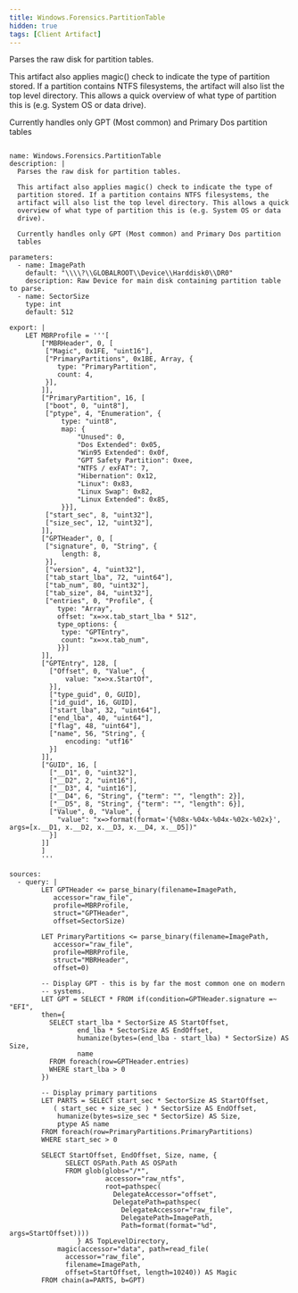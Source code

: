 ```yaml
---
title: Windows.Forensics.PartitionTable
hidden: true
tags: [Client Artifact]
---
```


Parses the raw disk for partition tables.

This artifact also applies magic() check to indicate the type of
partition stored. If a partition contains NTFS filesystems, the
artifact will also list the top level directory. This allows a quick
overview of what type of partition this is (e.g. System OS or data
drive).

Currently handles only GPT (Most common) and Primary Dos partition
tables


<pre><code class="language-yaml">
name: Windows.Forensics.PartitionTable
description: |
  Parses the raw disk for partition tables.

  This artifact also applies magic() check to indicate the type of
  partition stored. If a partition contains NTFS filesystems, the
  artifact will also list the top level directory. This allows a quick
  overview of what type of partition this is (e.g. System OS or data
  drive).

  Currently handles only GPT (Most common) and Primary Dos partition
  tables

parameters:
  - name: ImagePath
    default: "\\\\?\\GLOBALROOT\\Device\\Harddisk0\\DR0"
    description: Raw Device for main disk containing partition table to parse.
  - name: SectorSize
    type: int
    default: 512

export: |
    LET MBRProfile = '''[
        ["MBRHeader", 0, [
         ["Magic", 0x1FE, "uint16"],
         ["PrimaryPartitions", 0x1BE, Array, {
            type: "PrimaryPartition",
            count: 4,
         }],
        ]],
        ["PrimaryPartition", 16, [
         ["boot", 0, "uint8"],
         ["ptype", 4, "Enumeration", {
             type: "uint8",
             map: {
                 "Unused": 0,
                 "Dos Extended": 0x05,
                 "Win95 Extended": 0x0f,
                 "GPT Safety Partition": 0xee,
                 "NTFS / exFAT": 7,
                 "Hibernation": 0x12,
                 "Linux": 0x83,
                 "Linux Swap": 0x82,
                 "Linux Extended": 0x85,
             }}],
         ["start_sec", 8, "uint32"],
         ["size_sec", 12, "uint32"],
        ]],
        ["GPTHeader", 0, [
         ["signature", 0, "String", {
             length: 8,
         }],
         ["version", 4, "uint32"],
         ["tab_start_lba", 72, "uint64"],
         ["tab_num", 80, "uint32"],
         ["tab_size", 84, "uint32"],
         ["entries", 0, "Profile", {
            type: "Array",
            offset: "x=>x.tab_start_lba * 512",
            type_options: {
             type: "GPTEntry",
             count: "x=>x.tab_num",
            }}]
        ]],
        ["GPTEntry", 128, [
          ["Offset", 0, "Value", {
              value: "x=>x.StartOf",
          }],
          ["type_guid", 0, GUID],
          ["id_guid", 16, GUID],
          ["start_lba", 32, "uint64"],
          ["end_lba", 40, "uint64"],
          ["flag", 48, "uint64"],
          ["name", 56, "String", {
              encoding: "utf16"
          }]
        ]],
        ["GUID", 16, [
          ["__D1", 0, "uint32"],
          ["__D2", 2, "uint16"],
          ["__D3", 4, "uint16"],
          ["__D4", 6, "String", {"term": "", "length": 2}],
          ["__D5", 8, "String", {"term": "", "length": 6}],
          ["Value", 0, "Value", {
            "value": "x=>format(format='{%08x-%04x-%04x-%02x-%02x}', args=[x.__D1, x.__D2, x.__D3, x.__D4, x.__D5])"
          }]
        ]]
        ]
        '''

sources:
  - query: |
        LET GPTHeader <= parse_binary(filename=ImagePath,
           accessor="raw_file",
           profile=MBRProfile,
           struct="GPTHeader",
           offset=SectorSize)

        LET PrimaryPartitions <= parse_binary(filename=ImagePath,
           accessor="raw_file",
           profile=MBRProfile,
           struct="MBRHeader",
           offset=0)

        -- Display GPT - this is by far the most common one on modern
        -- systems.
        LET GPT = SELECT * FROM if(condition=GPTHeader.signature =~ "EFI",
        then={
          SELECT start_lba * SectorSize AS StartOffset,
                 end_lba * SectorSize AS EndOffset,
                 humanize(bytes=(end_lba - start_lba) * SectorSize) AS Size,
                 name
          FROM foreach(row=GPTHeader.entries)
          WHERE start_lba > 0
        })

        -- Display primary partitions
        LET PARTS = SELECT start_sec * SectorSize AS StartOffset,
           ( start_sec + size_sec ) * SectorSize AS EndOffset,
            humanize(bytes=size_sec * SectorSize) AS Size,
            ptype AS name
        FROM foreach(row=PrimaryPartitions.PrimaryPartitions)
        WHERE start_sec > 0

        SELECT StartOffset, EndOffset, Size, name, {
              SELECT OSPath.Path AS OSPath
              FROM glob(globs="/*",
                        accessor="raw_ntfs",
                        root=pathspec(
                          DelegateAccessor="offset",
                          DelegatePath=pathspec(
                            DelegateAccessor="raw_file",
                            DelegatePath=ImagePath,
                            Path=format(format="%d", args=StartOffset))))
                 } AS TopLevelDirectory,
            magic(accessor="data", path=read_file(
              accessor="raw_file",
              filename=ImagePath,
              offset=StartOffset, length=10240)) AS Magic
        FROM chain(a=PARTS, b=GPT)

</code></pre>

